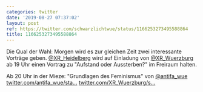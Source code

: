 ```yaml
---
categories: twitter
date: '2019-08-27 07:37:02'
layout: post
ref: https://twitter.com/schwarzlichtwue/status/1166253273495588864
title: 1166253273495588864
---
```

Die Qual der Wahl: Morgen wird es zur gleichen Zeit zwei interessante Vorträge geben. [@XR_Heidelberg](https://twitter.com/XR_Heidelberg) wird auf Einladung von [@XR_Wuerzburg](https://twitter.com/XR_Wuerzburg) ab 19 Uhr einen Vortrag zu "Aufstand oder Aussterben?" im Freiraum halten.

Ab 20 Uhr in der Mieze: "Grundlagen des Feminismus" von [@antifa_wue](https://twitter.com/antifa_wue) 
[twitter.com/antifa_wue/sta…](https://twitter.com/antifa_wue/status/1166083181348564992) 
[twitter.com/XR_Wuerzburg/s…](https://twitter.com/XR_Wuerzburg/status/1165910013161984000) 